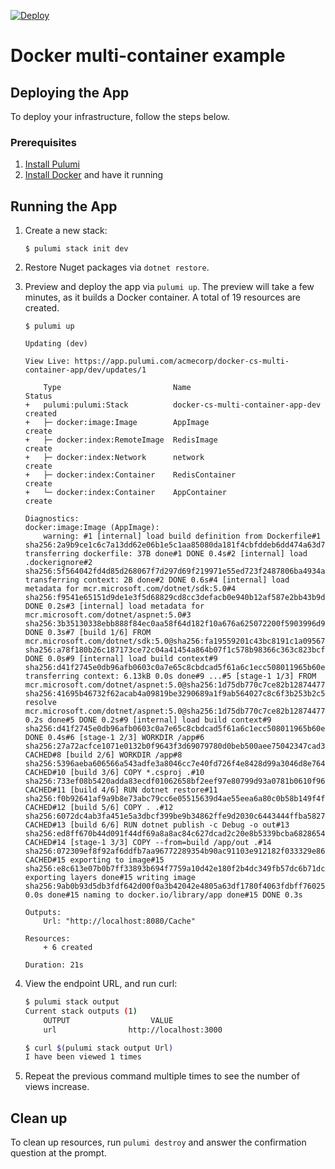 [![Deploy](https://get.pulumi.com/new/button.svg)](https://app.pulumi.com/new)

# Docker multi-container example

## Deploying the App

To deploy your infrastructure, follow the steps below.

### Prerequisites

1. [Install Pulumi](https://www.pulumi.com/docs/get-started/install/)
2. [Install Docker](https://docs.docker.com/engine/installation/) and have it running

## Running the App

1.  Create a new stack:

    ```
    $ pulumi stack init dev
    ```

1.  Restore Nuget packages via `dotnet restore`.

1.  Preview and deploy the app via `pulumi up`. The preview will take a few minutes, as it builds a Docker container. A total of 19 resources are created.

    ```
    $ pulumi up
    ```

    ```
    Updating (dev)

    View Live: https://app.pulumi.com/acmecorp/docker-cs-multi-container-app/dev/updates/1

        Type                         Name                               Status
    +   pulumi:pulumi:Stack          docker-cs-multi-container-app-dev  created
    +   ├─ docker:image:Image        AppImage                           create
    +   ├─ docker:index:RemoteImage  RedisImage                         create
    +   ├─ docker:index:Network      network                            create
    +   ├─ docker:index:Container    RedisContainer                     create
    +   └─ docker:index:Container    AppContainer                       create

    Diagnostics:
    docker:image:Image (AppImage):
        warning: #1 [internal] load build definition from Dockerfile#1 sha256:2a9b9ce1c6c7a13dd62e06b1e5c1aa85080da181f4cbfddeb6dd474a63d7c606#1 transferring dockerfile: 37B done#1 DONE 0.4s#2 [internal] load .dockerignore#2 sha256:5f564042fd4d85d268067f7d297d69f219971e55ed723f2487806ba4934ae35f#2 transferring context: 2B done#2 DONE 0.6s#4 [internal] load metadata for mcr.microsoft.com/dotnet/sdk:5.0#4 sha256:f9541e65151d9de1e3f5d68829cd8cc3defacb0e940b12af587e2bb43b9d95ff#4 DONE 0.2s#3 [internal] load metadata for mcr.microsoft.com/dotnet/aspnet:5.0#3 sha256:3b35130338ebb888f84ec0aa58f64d182f10a676a625072200f5903996d93690#3 DONE 0.3s#7 [build 1/6] FROM mcr.microsoft.com/dotnet/sdk:5.0@sha256:fa19559201c43bc8191c1a095670e242de80a23697d24f5a3460019958637c63#7 sha256:a78f180b26c187173ce72c04a41454a864b07f1c578b98366c363c823bcf920e#7 DONE 0.0s#9 [internal] load build context#9 sha256:d41f2745e0db96afb0603c0a7e65c8cbdcad5f61a6c1ecc508011965b60e407f#9 transferring context: 6.13kB 0.0s done#9 ...#5 [stage-1 1/3] FROM mcr.microsoft.com/dotnet/aspnet:5.0@sha256:1d75db770c7ce82b128744770271bd87dc9d119f0ef15b94cab0f84477abfaec#5 sha256:41695b46732f62acab4a09819be3290689a1f9ab564027c8c6f3b253b2c5c037#5 resolve mcr.microsoft.com/dotnet/aspnet:5.0@sha256:1d75db770c7ce82b128744770271bd87dc9d119f0ef15b94cab0f84477abfaec 0.2s done#5 DONE 0.2s#9 [internal] load build context#9 sha256:d41f2745e0db96afb0603c0a7e65c8cbdcad5f61a6c1ecc508011965b60e407f#9 DONE 0.4s#6 [stage-1 2/3] WORKDIR /app#6 sha256:27a72acfce1071e0132b0f9643f3d69079780d0beb500aee75042347cad3e978#6 CACHED#8 [build 2/6] WORKDIR /app#8 sha256:5396aeba606566a543adfe3a8046cc7e40fd726f4e8428d99a3046d8e76461b0#8 CACHED#10 [build 3/6] COPY *.csproj .#10 sha256:733ef08b5420adda83ecdf01062658bf2eef97e80799d93a0781b0610f96b21b#10 CACHED#11 [build 4/6] RUN dotnet restore#11 sha256:f0b92641af9a9b8e73abc79cc6e05515639d4ae55eea6a80c0b58b149f4f493e#11 CACHED#12 [build 5/6] COPY . .#12 sha256:6072dc4ab3fa451e5a3dbcf399be9b34862ffe9d2030c6443444ffba5827fb4c#12 CACHED#13 [build 6/6] RUN dotnet publish -c Debug -o out#13 sha256:ed8ff670b44d091f44df69a8a8ac84c627dcad2c20e8b5339bcba6828654803d#13 CACHED#14 [stage-1 3/3] COPY --from=build /app/out .#14 sha256:072309ef8f92af6ddfb7aa96772289354b90ac91103e912182f033329e865844#14 CACHED#15 exporting to image#15 sha256:e8c613e07b0b7ff33893b694f7759a10d42e180f2b4dc349fb57dc6b71dcab00#15 exporting layers done#15 writing image sha256:9ab0b93d5db3fdf642d00f0a3b42042e4805a63df1780f4063fdbff760252ae0 0.0s done#15 naming to docker.io/library/app done#15 DONE 0.3s

    Outputs:
        Url: "http://localhost:8080/Cache"

    Resources:
        + 6 created

    Duration: 21s
    ```

1.  View the endpoint URL, and run curl:

    ```bash
    $ pulumi stack output
    Current stack outputs (1)
        OUTPUT                  VALUE
        url                http://localhost:3000

    $ curl $(pulumi stack output Url)
    I have been viewed 1 times
    ```

1. Repeat the previous command multiple times to see the number of views increase.

## Clean up

To clean up resources, run `pulumi destroy` and answer the confirmation question at the prompt.